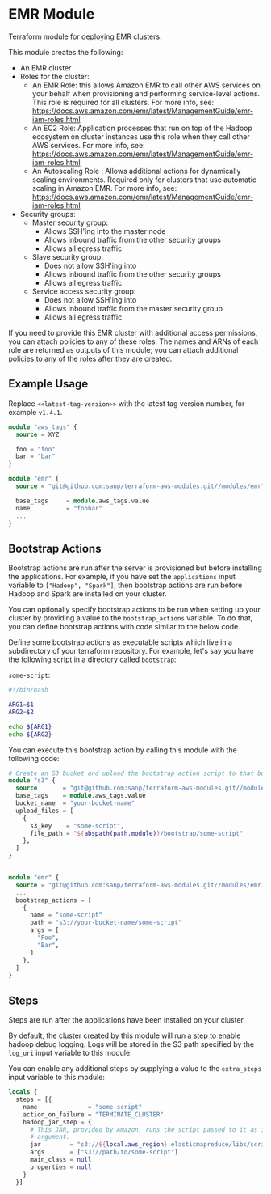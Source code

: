 # EMR Module

Terraform module for deploying EMR clusters.

This module creates the following:

  - An EMR cluster
  - Roles for the cluster:
      - An EMR Role: this allows Amazon EMR to call other AWS services on your
          behalf when provisioning and performing service-level actions. This
          role is required for all clusters. For more info, see:
          https://docs.aws.amazon.com/emr/latest/ManagementGuide/emr-iam-roles.html
      - An EC2 Role: Application processes that run on top of the Hadoop ecosystem on
         cluster instances use this role when they call other AWS services. For
         more info, see:
         https://docs.aws.amazon.com/emr/latest/ManagementGuide/emr-iam-roles.html
      - An Autoscaling Role : Allows additional actions for dynamically scaling
         environments. Required only for clusters that use automatic scaling in
         Amazon EMR. For more info, see:
         https://docs.aws.amazon.com/emr/latest/ManagementGuide/emr-iam-roles.html
  - Security groups:
      - Master security group:
          - Allows SSH'ing into the master node
          - Allows inbound traffic from the other security groups
          - Allows all egress traffic
      - Slave security group:
          - Does not allow SSH'ing into
          - Allows inbound traffic from the other security groups
          - Allows all egress traffic
      - Service access security group:
          - Does not allow SSH'ing into
          - Allows inbound traffic from the master security group
          - Allows all egress traffic

If you need to provide this EMR cluster with additional access permissions, you
can attach policies to any of these roles. The names and ARNs of each role are
returned as outputs of this module; you can attach additional policies to any
of the roles after they are created.

## Example Usage

Replace `<<latest-tag-version>>` with the latest tag version number, for
example `v1.4.1`.

```terraform
module "aws_tags" {
  source = XYZ

  foo = "foo"
  bar = "bar"
}

module "emr" {
  source = "git@github.com:sanp/terraform-aws-modules.git//modules/emr?ref=<<latest-tag-version>>"

  base_tags     = module.aws_tags.value
  name          = "foobar"
  ...
}
```

## Bootstrap Actions

Bootstrap actions are run after the server is provisioned but before installing
the applications. For example, if you have set the `applications` input
variable to `["Hadoop", "Spark"]`, then bootstrap actions are run before Hadoop
and Spark are installed on your cluster.

You can optionally specify bootstrap actions to be run when setting up your
cluster by providing a value to the `bootstrap_actions` variable. To do that,
you can define bootstrap actions with code similar to the below code.

Define some bootstrap actions as executable scripts which live in a
subdirectory of your terraform repository. For example, let's say you have the
following script in a directory called `bootstrap`:

`some-script`:
```sh
#!/bin/bash

ARG1=$1
ARG2=$2

echo ${ARG1}
echo ${ARG2}
```

You can execute this bootstrap action by calling this module with the following
code:

```terraform
# Create an S3 bucket and upload the bootstrap action script to that bucket
module "s3" {
  source       = "git@github.com:sanp/terraform-aws-modules.git//modules/s3?ref=<<latest-tag-version>>"
  base_tags    = module.aws_tags.value
  bucket_name  = "your-bucket-name"
  upload_files = [
    {
      s3_key    = "some-script",
      file_path = "${abspath(path.module)}/bootstrap/some-script"
    },
  ]
}


module "emr" {
  source = "git@github.com:sanp/terraform-aws-modules.git//modules/emr?ref=<<latest-tag-version>>"
  ...
  bootstrap_actions = [
    {
      name = "some-script"
      path = "s3://your-bucket-name/some-script"
      args = [
        "Foo",
        "Bar",
      ]
    },
  ]
}
```

## Steps

Steps are run after the applications have been installed on your cluster.

By default, the cluster created by this module will run a step to enable hadoop
debug logging. Logs will be stored in the S3 path specified by the `log_uri`
input variable to this module.

You can enable any additional steps by supplying a value to the `extra_steps`
input variable to this module:

```terraform
locals {
  steps = [{
    name              = "some-script"
    action_on_failure = "TERMINATE_CLUSTER"
    hadoop_jar_step = {
      # This JAR, provided by Amazon, runs the script passed to it as its first
      # argument.
      jar        = "s3://${local.aws_region}.elasticmapreduce/libs/script-runner/script-runner.jar"
      args       = ["s3://path/to/some-script"]
      main_class = null
      properties = null
    }
  }]
```
